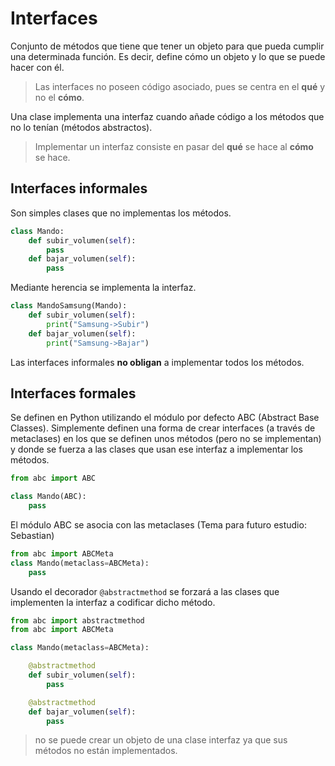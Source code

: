 # Interfaces

Conjunto de métodos que tiene que tener un objeto para que pueda cumplir una determinada función. Es decir, define cómo un objeto y lo que se puede hacer con él.

> Las interfaces no poseen código asociado, pues se centra en el **qué** y no el **cómo**.

Una clase implementa una interfaz cuando añade código a los métodos que no lo tenían (métodos abstractos).

> Implementar un interfaz consiste en pasar del **qué** se hace al **cómo** se hace.

## Interfaces informales

Son simples clases que no implementas los métodos.

```py
class Mando:
    def subir_volumen(self):
        pass
    def bajar_volumen(self):
        pass
```

Mediante herencia se implementa la interfaz.

```py
class MandoSamsung(Mando):
    def subir_volumen(self):
        print("Samsung->Subir")
    def bajar_volumen(self):
        print("Samsung->Bajar")
```

Las interfaces informales **no obligan** a implementar todos los métodos.


## Interfaces formales

Se definen en Python utilizando el módulo por defecto ABC (Abstract Base Classes). Simplemente definen una forma de crear interfaces (a través de metaclases) en los que se definen unos métodos (pero no se implementan) y donde se fuerza a las clases que usan ese interfaz a implementar los métodos.

```py
from abc import ABC

class Mando(ABC):
	pass
```

El módulo ABC se asocia con las metaclases (Tema para futuro estudio: Sebastian)

```py
from abc import ABCMeta
class Mando(metaclass=ABCMeta):
    pass
```

Usando el decorador ``@abstractmethod`` se forzará a las clases que implementen la interfaz a codificar dicho método.

```py
from abc import abstractmethod
from abc import ABCMeta

class Mando(metaclass=ABCMeta):

    @abstractmethod
    def subir_volumen(self):
        pass

    @abstractmethod
    def bajar_volumen(self):
        pass
```

> no se puede crear un objeto de una clase interfaz ya que sus métodos no están implementados.